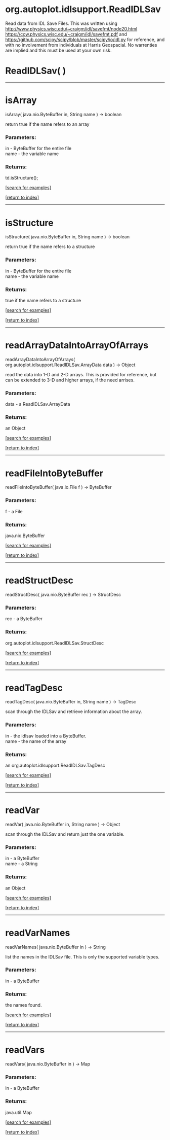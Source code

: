 # org.autoplot.idlsupport.ReadIDLSav

Read data from IDL Save Files.  This was written using
 http://www.physics.wisc.edu/~craigm/idl/savefmt/node20.html
 https://cow.physics.wisc.edu/~craigm/idl/savefmt.pdf
 and https://github.com/scipy/scipy/blob/master/scipy/io/idl.py
 for reference, and with no involvement from individuals at
 Harris Geospacial.  No warrenties are implied and this must
 be used at your own risk.

# ReadIDLSav( )


***
<a name="isArray"></a>
# isArray
isArray( java.nio.ByteBuffer in, String name ) &rarr; boolean

return true if the name refers to an array

### Parameters:
in - ByteBuffer for the entire file
<br>name - the variable name

### Returns:
td.isStructure();

<a href="https://github.com/autoplot/dev/search?q=isArray&unscoped_q=isArray">[search for examples]</a>

<a href="https://github.com/autoplot/documentation/blob/master/javadoc/index-all.md">[return to index]</a>

***
<a name="isStructure"></a>
# isStructure
isStructure( java.nio.ByteBuffer in, String name ) &rarr; boolean

return true if the name refers to a structure

### Parameters:
in - ByteBuffer for the entire file
<br>name - the variable name

### Returns:
true if the name refers to a structure

<a href="https://github.com/autoplot/dev/search?q=isStructure&unscoped_q=isStructure">[search for examples]</a>

<a href="https://github.com/autoplot/documentation/blob/master/javadoc/index-all.md">[return to index]</a>

***
<a name="readArrayDataIntoArrayOfArrays"></a>
# readArrayDataIntoArrayOfArrays
readArrayDataIntoArrayOfArrays( org.autoplot.idlsupport.ReadIDLSav.ArrayData data ) &rarr; Object

read the data into 1-D and 2-D arrays.  This is provided for reference, but 
 can be extended to 3-D and higher arrays, if the need arrises.

### Parameters:
data - a ReadIDLSav.ArrayData

### Returns:
an Object


<a href="https://github.com/autoplot/dev/search?q=readArrayDataIntoArrayOfArrays&unscoped_q=readArrayDataIntoArrayOfArrays">[search for examples]</a>

<a href="https://github.com/autoplot/documentation/blob/master/javadoc/index-all.md">[return to index]</a>

***
<a name="readFileIntoByteBuffer"></a>
# readFileIntoByteBuffer
readFileIntoByteBuffer( java.io.File f ) &rarr; ByteBuffer



### Parameters:
f - a File

### Returns:
java.nio.ByteBuffer


<a href="https://github.com/autoplot/dev/search?q=readFileIntoByteBuffer&unscoped_q=readFileIntoByteBuffer">[search for examples]</a>

<a href="https://github.com/autoplot/documentation/blob/master/javadoc/index-all.md">[return to index]</a>

***
<a name="readStructDesc"></a>
# readStructDesc
readStructDesc( java.nio.ByteBuffer rec ) &rarr; StructDesc



### Parameters:
rec - a ByteBuffer

### Returns:
org.autoplot.idlsupport.ReadIDLSav.StructDesc


<a href="https://github.com/autoplot/dev/search?q=readStructDesc&unscoped_q=readStructDesc">[search for examples]</a>

<a href="https://github.com/autoplot/documentation/blob/master/javadoc/index-all.md">[return to index]</a>

***
<a name="readTagDesc"></a>
# readTagDesc
readTagDesc( java.nio.ByteBuffer in, String name ) &rarr; TagDesc

scan through the IDLSav and retrieve information about the array.

### Parameters:
in - the idlsav loaded into a ByteBuffer.
<br>name - the name of the array

### Returns:
an org.autoplot.idlsupport.ReadIDLSav.TagDesc


<a href="https://github.com/autoplot/dev/search?q=readTagDesc&unscoped_q=readTagDesc">[search for examples]</a>

<a href="https://github.com/autoplot/documentation/blob/master/javadoc/index-all.md">[return to index]</a>

***
<a name="readVar"></a>
# readVar
readVar( java.nio.ByteBuffer in, String name ) &rarr; Object

scan through the IDLSav and return just the one variable.

### Parameters:
in - a ByteBuffer
<br>name - a String

### Returns:
an Object


<a href="https://github.com/autoplot/dev/search?q=readVar&unscoped_q=readVar">[search for examples]</a>

<a href="https://github.com/autoplot/documentation/blob/master/javadoc/index-all.md">[return to index]</a>

***
<a name="readVarNames"></a>
# readVarNames
readVarNames( java.nio.ByteBuffer in ) &rarr; String

list the names in the IDLSav file.  This is only the supported
 variable types.

### Parameters:
in - a ByteBuffer

### Returns:
the names found.

<a href="https://github.com/autoplot/dev/search?q=readVarNames&unscoped_q=readVarNames">[search for examples]</a>

<a href="https://github.com/autoplot/documentation/blob/master/javadoc/index-all.md">[return to index]</a>

***
<a name="readVars"></a>
# readVars
readVars( java.nio.ByteBuffer in ) &rarr; Map



### Parameters:
in - a ByteBuffer

### Returns:
java.util.Map


<a href="https://github.com/autoplot/dev/search?q=readVars&unscoped_q=readVars">[search for examples]</a>

<a href="https://github.com/autoplot/documentation/blob/master/javadoc/index-all.md">[return to index]</a>

